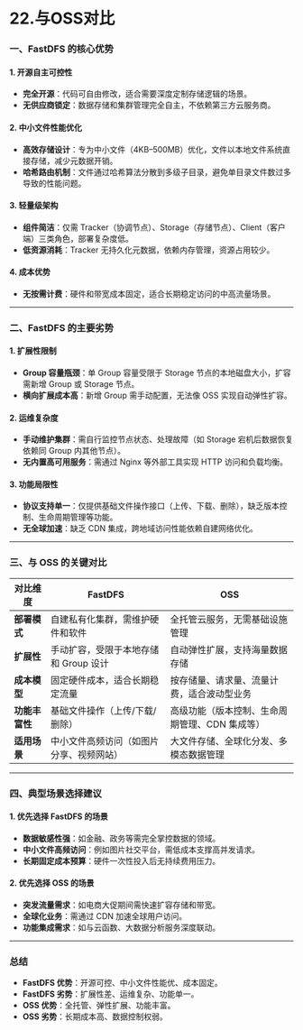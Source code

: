 # 22.与OSS对比

### 一、FastDFS 的核心优势

#### 1. **开源自主可控性**

- **完全开源**：代码可自由修改，适合需要深度定制存储逻辑的场景。
- **无供应商锁定**：数据存储和集群管理完全自主，不依赖第三方云服务商。

#### 2. **中小文件性能优化**

- **高效存储设计**：专为中小文件（4KB–500MB）优化，文件以本地文件系统直接存储，减少元数据开销。
- **哈希路由机制**：文件通过哈希算法分散到多级子目录，避免单目录文件数过多导致的性能问题。

#### 3. **轻量级架构**

- **组件简洁**：仅需 Tracker（协调节点）、Storage（存储节点）、Client（客户端）三类角色，部署复杂度低。
- **低资源消耗**：Tracker 无持久化元数据，依赖内存管理，资源占用较少。

#### 4. **成本优势**

- **无按需计费**：硬件和带宽成本固定，适合长期稳定访问的中高流量场景。

------

### 二、FastDFS 的主要劣势

#### 1. **扩展性限制**

- **Group 容量瓶颈**：单 Group 容量受限于 Storage 节点的本地磁盘大小，扩容需新增 Group 或 Storage 节点。
- **横向扩展成本高**：新增 Group 需手动配置，无法像 OSS 实现自动弹性扩容。

#### 2. **运维复杂度**

- **手动维护集群**：需自行监控节点状态、处理故障（如 Storage 宕机后数据恢复依赖同 Group 内其他节点）。
- **无内置高可用服务**：需通过 Nginx 等外部工具实现 HTTP 访问和负载均衡。

#### 3. **功能局限性**

- **协议支持单一**：仅提供基础文件操作接口（上传、下载、删除），缺乏版本控制、生命周期管理等功能。
- **无全球加速**：缺乏 CDN 集成，跨地域访问性能依赖自建网络优化。

------

### 三、与 OSS 的关键对比

| **对比维度**   | **FastDFS**                              | **OSS**                                        |
| -------------- | ---------------------------------------- | ---------------------------------------------- |
| **部署模式**   | 自建私有化集群，需维护硬件和软件         | 全托管云服务，无需基础设施管理                 |
| **扩展性**     | 手动扩容，受限于本地存储和 Group 设计    | 自动弹性扩展，支持海量数据存储                 |
| **成本模型**   | 固定硬件成本，适合长期稳定流量           | 按存储量、请求量、流量计费，适合波动型业务     |
| **功能丰富性** | 基础文件操作（上传/下载/删除）           | 高级功能（版本控制、生命周期管理、CDN 集成等） |
| **适用场景**   | 中小文件高频访问（如图片分享、视频网站） | 大文件存储、全球化分发、多模态数据管理         |

------

### 四、典型场景选择建议

#### 1. **优先选择 FastDFS 的场景**

- **数据敏感性强**：如金融、政务等需完全掌控数据的领域。
- **中小文件高频访问**：例如图片社交平台，需低成本支撑高并发请求。
- **长期固定成本预算**：硬件一次性投入后无持续费用压力。

#### 2. **优先选择 OSS 的场景**

- **突发流量需求**：如电商大促期间需快速扩容存储和带宽。
- **全球化业务**：需通过 CDN 加速全球用户访问。
- **功能集成需求**：如与云函数、大数据分析服务深度联动。

------

### 总结

- **FastDFS 优势**：开源可控、中小文件性能优、成本固定。
- **FastDFS 劣势**：扩展性差、运维复杂、功能单一。
- **OSS 优势**：全托管、弹性扩展、功能丰富。
- **OSS 劣势**：长期成本高、数据控制权弱。